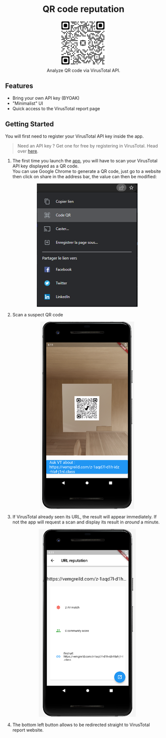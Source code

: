 <h1 align="center">QR code reputation</h1>
<p align="center">
    <img width="150" src="/assets/icon/icon.png" alt="App icon"><br>
    Analyze QR code via VirusTotal API.
</p>


## Features

- Bring your own API key (BYOAK)
- "Minimalist" UI
- Quick access to the VirusTotal report page 

## Getting Started

You will first need to register your VirusTotal API key inside the app.  
> Need an API key ? Get one for free by registering in VirusTotal. Head over [here](https://www.virustotal.com/gui/my-apikey).

1. The first time you launch the [app](https://github.com/Hugo-C/qr-code-reputation/releases), you will have to scan your VirusTotal API key displayed as a QR code.  
   You can use Google Chrome to generate a QR code, just go to a website then click on share in the address bar, the value can then be modified:  
   <p align="center">
    <img src="readme_pictures/chrome_qr_code.PNG" alt="chrome tooltip to generate QR code">
   </p>
2. Scan a suspect QR code  
   <p align="center">
    <img src="/readme_pictures/scan_qr_code.PNG" alt="App icon">
   </p>
3. If VirusTotal already seen its URL, the result will appear immediately. If not the app will request a scan and display its result in *around* a minute.  
   <p align="center">
    <img src="/readme_pictures/scan_result.PNG" alt="scan result as displayed by the app">
   </p>   
4. The bottom left button allows to be redirected straight to VirusTotal report website.
